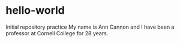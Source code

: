 # hello-world
Initial repository practice
My name is Ann Cannon and I have been a professor at Cornell College for 28 years.

